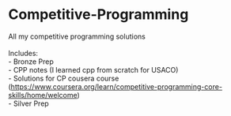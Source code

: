 # Competitive-Programming
All my competitive programming solutions
<br> <br> Includes:
<br> - Bronze Prep
<br> - CPP notes (I learned cpp from scratch for USACO)
<br> - Solutions for CP cousera course (https://www.coursera.org/learn/competitive-programming-core-skills/home/welcome)
<br> - Silver Prep
